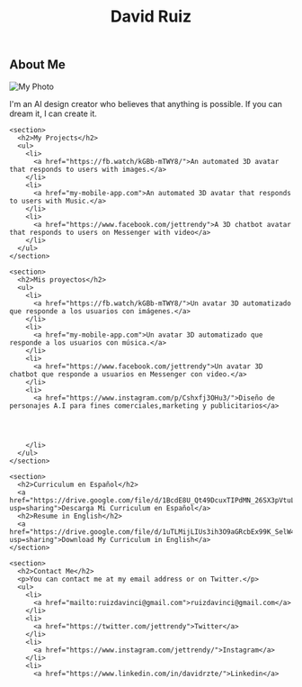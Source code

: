
<html>
<head>
  <title>David Ruiz</title>
  <meta name="viewport" content="width=device-width, initial-scale=1">
  <link href="https://fonts.googleapis.com/css2?family=Roboto:wght@300;400;500;700&display=swap" rel="stylesheet">
  <link rel="stylesheet" href="style.css">
</head>
<body>
  <header>
    <h1>David Ruiz</h1>
  </header>
  <main>
    <section>
      <h2>About Me</h2>
      <img src="https://cdn.discordapp.com/attachments/1110038126287654966/1110038207132864665/1681955581981.png" alt="My Photo">
      <p>I'm an AI design creator who believes that anything is possible. If you can dream it, I can create it.</p>
    </section>
    
    <section>
      <h2>My Projects</h2>
      <ul>
        <li>
          <a href="https://fb.watch/kGBb-mTWY8/">An automated 3D avatar that responds to users with images.</a>
        </li>
        <li>
          <a href="my-mobile-app.com">An automated 3D avatar that responds to users with Music.</a>
        </li>
        <li>
          <a href="https://www.facebook.com/jettrendy">A 3D chatbot avatar that responds to users on Messenger with video</a>
        </li>
      </ul>
    </section>
    
    <section>
      <h2>Mis proyectos</h2>
      <ul>
        <li>
          <a href="https://fb.watch/kGBb-mTWY8/">Un avatar 3D automatizado que responde a los usuarios con imágenes.</a>
        </li>
        <li>
          <a href="my-mobile-app.com">Un avatar 3D automatizado que responde a los usuarios con música.</a>
        </li>
        <li>
          <a href="https://www.facebook.com/jettrendy">Un avatar 3D chatbot que responde a usuarios en Messenger con video.</a>
        </li>
        <li>
          <a href="https://www.instagram.com/p/Cshxfj3OHu3/">Diseño de personajes A.I para fines comerciales,marketing y publicitarios</a>
          
          
          
          
        </li>
      </ul>
    </section>
    
    <section>
      <h2>Curriculum en Español</h2>
      <a href="https://drive.google.com/file/d/1BcdE8U_Qt49DcuxTIPdMN_26SX3pVtuL/view?usp=sharing">Descarga Mi Curriculum en Español</a>
      <h2>Resume in English</h2>
      <a href="https://drive.google.com/file/d/1uTLMijLIUs3ih3O9aGRcbEx99K_SelW4/view?usp=sharing">Download My Curriculum in English</a>
    </section>
    
    <section>
      <h2>Contact Me</h2>
      <p>You can contact me at my email address or on Twitter.</p>
      <ul>
        <li>
          <a href="mailto:ruizdavinci@gmail.com">ruizdavinci@gmail.com</a>
        </li>
        <li>
          <a href="https://twitter.com/jettrendy">Twitter</a>
        </li>
        <li>
          <a href="https://www.instagram.com/jettrendy/">Instagram</a>
        </li>
        <li>
          <a href="https://www.linkedin.com/in/davidrzte/">Linkedin</a>
